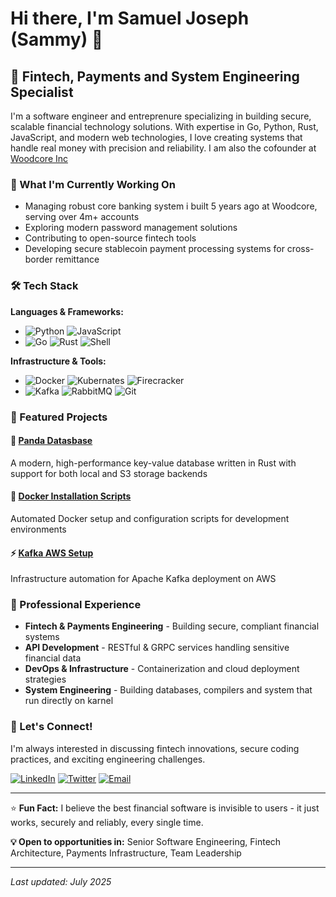 # Hi there, I'm Samuel Joseph (Sammy) 👋

## 🚀 Fintech, Payments and System Engineering Specialist

I'm a software engineer and entreprenure specializing in building secure, scalable financial technology solutions. With expertise in Go, Python, Rust, JavaScript, and modern web technologies, I love creating systems that handle real money with precision and reliability. I am also the cofounder at [Woodcore Inc](https://woodcore.co)

### 🔭 What I'm Currently Working On
- Managing robust core banking system i built 5 years ago at Woodcore, serving over 4m+ accounts
- Exploring modern password management solutions
- Contributing to open-source fintech tools
- Developing secure stablecoin payment processing systems for cross-border remittance

### 🛠️ Tech Stack

**Languages & Frameworks:**
- ![Python](https://img.shields.io/badge/Python-3776AB?style=for-the-badge&logo=python&logoColor=white)
![JavaScript](https://img.shields.io/badge/JavaScript-F7DF1E?style=for-the-badge&logo=javascript&logoColor=black)
- ![Go](https://img.shields.io/badge/golang-007ACC?style=for-the-badge&logo=go&logoColor=white)
![Rust](https://img.shields.io/badge/rust-000000?style=for-the-badge&logo=rust&logoColor=white)
![Shell](https://img.shields.io/badge/Shell_Script-121011?style=for-the-badge&logo=gnu-bash&logoColor=white)

**Infrastructure & Tools:**
- ![Docker](https://img.shields.io/badge/Docker-2496ED?style=for-the-badge&logo=docker&logoColor=white)
![Kubernates](https://img.shields.io/badge/kubernates-2496ED?style=for-the-badge&logo=kube&logoColor=white)
![Firecracker](https://img.shields.io/badge/firecracker-2496ED?style=for-the-badge&logo=firecracker&logoColor=white)
- ![Kafka](https://img.shields.io/badge/Apache_Kafka-231F20?style=for-the-badge&logo=apache-kafka&logoColor=white)
  ![RabbitMQ](https://img.shields.io/badge/rabbitmq-2496ED?style=for-the-badge&logo=rabbitmq&logoColor=white)
  ![Git](https://img.shields.io/badge/Git-F05032?style=for-the-badge&logo=git&logoColor=white)

### 🌟 Featured Projects

#### 🏦 [Panda Datasbase](https://github.com/samuelwoodcore/panda-database)
A modern, high-performance key-value database written in Rust with support for both local and S3 storage backends

#### 🐳 [Docker Installation Scripts](https://github.com/samuelwoodcore/docker-installation)
Automated Docker setup and configuration scripts for development environments

#### ⚡ [Kafka AWS Setup](https://github.com/samuelwoodcore/kafka-aws-setup)
Infrastructure automation for Apache Kafka deployment on AWS

### 💼 Professional Experience
- **Fintech & Payments Engineering** - Building secure, compliant financial systems
- **API Development** - RESTful & GRPC services handling sensitive financial data
- **DevOps & Infrastructure** - Containerization and cloud deployment strategies
- **System Engineering** - Building databases, compilers and system that run directly on karnel

### 🤝 Let's Connect!

I'm always interested in discussing fintech innovations, secure coding practices, and exciting engineering challenges.

[![LinkedIn](https://img.shields.io/badge/LinkedIn-0077B5?style=for-the-badge&logo=linkedin&logoColor=white)](https://linkedin.com/in/sammyngn)
[![Twitter](https://img.shields.io/badge/Twitter-1DA1F2?style=for-the-badge&logo=twitter&logoColor=white)](https://twitter.com/sammyngn)
[![Email](https://img.shields.io/badge/Email-D14836?style=for-the-badge&logo=gmail&logoColor=white)](mailto:mrsamnyngn@gmail.com)

---

⭐️ **Fun Fact:** I believe the best financial software is invisible to users - it just works, securely and reliably, every single time.

**💡 Open to opportunities in:** Senior Software Engineering, Fintech Architecture, Payments Infrastructure, Team Leadership

---
*Last updated: July 2025*
